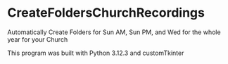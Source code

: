 # CreateFoldersChurchRecordings
Automatically Create Folders for Sun AM, Sun PM, and Wed for the whole year for your Church

This program was built with Python 3.12.3 and customTkinter
